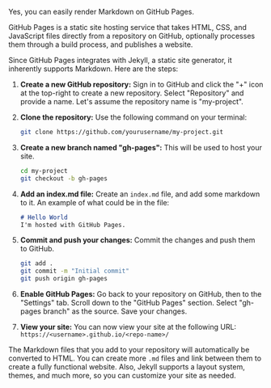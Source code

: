 Yes, you can easily render Markdown on GitHub Pages.

GitHub Pages is a static site hosting service that takes HTML, CSS, and JavaScript files directly from a repository on GitHub, optionally processes them through a build process, and publishes a website. 

Since GitHub Pages integrates with Jekyll, a static site generator, it inherently supports Markdown. Here are the steps:

1. **Create a new GitHub repository:** Sign in to GitHub and click the "+" icon at the top-right to create a new repository. Select "Repository" and provide a name. Let's assume the repository name is "my-project". 

2. **Clone the repository:** Use the following command on your terminal:
   
    ```bash
    git clone https://github.com/yourusername/my-project.git
    ```
   
3. **Create a new branch named "gh-pages":** This will be used to host your site.

    ```bash
    cd my-project
    git checkout -b gh-pages
    ```

4. **Add an index.md file:** Create an `index.md` file, and add some markdown to it. An example of what could be in the file:

    ```markdown
    # Hello World
    I'm hosted with GitHub Pages.
    ```

5. **Commit and push your changes:** Commit the changes and push them to GitHub. 

    ```bash
    git add .
    git commit -m "Initial commit"
    git push origin gh-pages
    ```

6. **Enable GitHub Pages:** Go back to your repository on GitHub, then to the "Settings" tab. Scroll down to the "GitHub Pages" section. Select "gh-pages branch" as the source. Save your changes.

7. **View your site:** You can now view your site at the following URL: `https://<username>.github.io/<repo-name>/`

The Markdown files that you add to your repository will automatically be converted to HTML. You can create more `.md` files and link between them to create a fully functional website. Also, Jekyll supports a layout system, themes, and much more, so you can customize your site as needed.